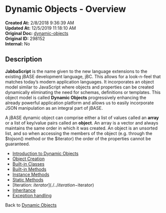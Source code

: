 # Dynamic Objects - Overview

**Created At:** 2/8/2018 9:36:39 AM  
**Updated At:** 12/5/2019 11:18:10 AM  
**Original Doc:** [dynamic-objects](https://docs.jbase.com/42948-dynamic-objects/dynamic-objects)  
**Original ID:** 298152  
**Internal:** No  

## Description

**JabbaScript** is the name given to the new language extensions to the existing jBASE development language, jBC. This allows for a look-n-feel that matches today’s modern application languages. It incorporates an object model similar to JavaScript where objects and properties can be created dynamically eliminating the need for schemas, definitions or templates. This object model is called **Dynamic Objects** progressively enhancing the already powerful application platform and allows us to easily incorporate JSON manipulation as an integral part of jBASE.

A jBASE dynamic object can comprise either a list of values called an **array** or a list of key/value pairs called an **object**. An array is a vector and always maintains the same order in which it was created. An object is an unsorted list, and so when accessing the members of the object (e.g. through the $tojson() method or the $iterator) the order of the properties cannot be guaranteed.

- [Introduction to Dynamic Objects](./../introduction-to-dynamic-objects)
- [Object Creation](./../dynamic-objects-object-creation)
- [Built-in Classes](./../dynamic-objects-built-in-classes)
- [Built-in Methods](./../dynamic-objects-built-in-methods)
- [Instance Methods](./../dynamic-objects-instance-methods)
- [Static Methods](./../dynamic-objects-static-methods)
- [Iteration: $iterator](./../iteration-$iterator)
- [Inheritance](./../dynamic-objects-inheritance)
- [Exception handling](./../exceptions-try-&-catch-&-throw-&-$setcatch%28%29)

Back to [Dynamic Objects](./../README.md)
